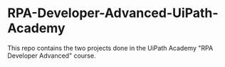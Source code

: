 # RPA-Developer-Advanced-UiPath-Academy
This repo contains the two projects done in the UiPath Academy "RPA Developer Advanced" course.

